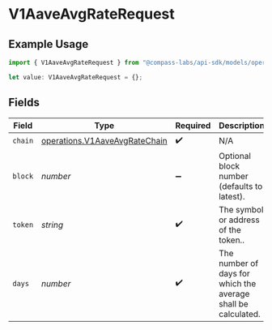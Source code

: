 # V1AaveAvgRateRequest

## Example Usage

```typescript
import { V1AaveAvgRateRequest } from "@compass-labs/api-sdk/models/operations";

let value: V1AaveAvgRateRequest = {};
```

## Fields

| Field                                                                          | Type                                                                           | Required                                                                       | Description                                                                    | Example                                                                        |
| ------------------------------------------------------------------------------ | ------------------------------------------------------------------------------ | ------------------------------------------------------------------------------ | ------------------------------------------------------------------------------ | ------------------------------------------------------------------------------ |
| `chain`                                                                        | [operations.V1AaveAvgRateChain](../../models/operations/v1aaveavgratechain.md) | :heavy_check_mark:                                                             | N/A                                                                            |                                                                                |
| `block`                                                                        | *number*                                                                       | :heavy_minus_sign:                                                             | Optional block number (defaults to latest).                                    |                                                                                |
| `token`                                                                        | *string*                                                                       | :heavy_check_mark:                                                             | The symbol or address of the token..                                           | USDC                                                                           |
| `days`                                                                         | *number*                                                                       | :heavy_check_mark:                                                             | The number of days for which the average shall be calculated.                  |                                                                                |